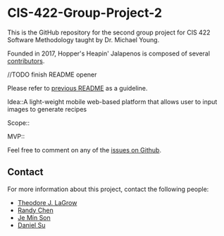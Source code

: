 # CIS-422-Group-Project-2

This is the GitHub repository for the second group project for CIS 422 Software Methodology taught by Dr. Michael Young.

Founded in 2017, Hopper's Heapin' Jalapenos is composed of several [contributors](https://github.com/tjlagrow/CIS-422-Group-Project-2/wiki/Contributors). 

//TODO finish README opener

Please refer to [previous README](https://github.com/tjlagrow/CIS-422-Group-Project-1/blob/master/README.md) as a guideline.

Idea::A light-weight mobile web-based platform that allows user to input images to generate recipes 

Scope:: 

MVP::


Feel free to comment on any of the [issues on Github](https://github.com/tjlagrow/CIS-422-Group-Project-2/issues).

## Contact

For more information about this project, contact the following people: 
- [Theodore J. LaGrow](mailto:tlagrow@uoregon.edu)
- [Randy Chen](mailto:randy.chen96@gmail.com)
- [Je Min Son](mailto:jemin@uoregon.edu)
- [Daniel Su](mailto:dsu@uoregon.edu)
